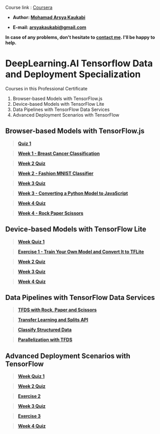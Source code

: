 Course link : [Coursera](https://www.coursera.org/specializations/tensorflow-data-and-deployment?utm_source=deeplearning-ai&utm_medium=institutions&utm_campaign=TF1)

- **Author: [Mohamad Arsya Kaukabi][29]**

- **E-mail: arsyakaukabi@gmail.com**

**In case of any problems, don't hesitate to [contact me][29]. I'll be happy to help.**

[29]:https://www.instagram.com/arsyakaukabi/

# DeepLearning.AI Tensorflow Data and Deployment Specialization 

Courses in this Professional Certificate
1. Browser-based Models with TensorFlow.js
2. Device-based Models with TensorFlow Lite
3. Data Pipelines with TensorFlow Data Services
4. Advanced Deployment Scenarios with TensorFlow


## Browser-based Models with TensorFlow.js ##

> [**Quiz 1**][1]

> [**Week 1 - Breast Cancer Classification**][2]

> [**Week 2 Quiz**][3]

> [**Week 2 - Fashion MNIST Classifier**][4]

> [**Week 3 Quiz**][5]

> [**Week 3 - Converting a Python Model to JavaScript**][6]

> [**Week 4 Quiz**][7]

> [**Week 4 - Rock Paper Scissors**][8]

[1]:/Mandatory%20Courses/DeepLearning.AI%20Tensorflow%20Data%20and%20Deployment%20Specialization/Browser-based%20Models%20with%20TensorFlow.js/Quiz-1-Coursera.png
[2]:https://github.com/Guyroscopic/Browser_Based_Models_with_Tensorflow.js_Tensorflow_Data_and_Deployment_Specialization/tree/main/Week%201
[3]:/Mandatory%20Courses/DeepLearning.AI%20Tensorflow%20Data%20and%20Deployment%20Specialization/Browser-based%20Models%20with%20TensorFlow.js/Week-2-Quiz-Coursera.png
[4]:https://github.com/Guyroscopic/Browser_Based_Models_with_Tensorflow.js_Tensorflow_Data_and_Deployment_Specialization/tree/main/Week%202
[5]:/Mandatory%20Courses/DeepLearning.AI%20Tensorflow%20Data%20and%20Deployment%20Specialization/Browser-based%20Models%20with%20TensorFlow.js/Week-3-Quiz-Coursera.png
[6]:https://github.com/prashant9316/Tensorflow-Data-and-Deployment-Specalization/tree/master/01_Course_Tensorflow-js/Week%203/Exercise
[7]:/Mandatory%20Courses/DeepLearning.AI%20Tensorflow%20Data%20and%20Deployment%20Specialization/Browser-based%20Models%20with%20TensorFlow.js/Week-4-Quiz-Coursera.png
[8]:https://github.com/prashant9316/Tensorflow-Data-and-Deployment-Specalization/tree/master/01_Course_Tensorflow-js/Week%204/Exercise


## Device-based Models with TensorFlow Lite ##

> [**Week Quiz 1**][9]

> [**Exercise 1 - Train Your Own Model and Convert It to TFLite**][10]

> [**Week 2 Quiz**][11]

> [**Week 3 Quiz**][12]

> [**Week 4 Quiz**][13]

[9]:/Mandatory%20Courses/DeepLearning.AI%20Tensorflow%20Data%20and%20Deployment%20Specialization/Device-based%20Models%20with%20TensorFlow%20Lite/Week-1-Quiz-Coursera.png
[10]:/Mandatory%20Courses/DeepLearning.AI%20Tensorflow%20Data%20and%20Deployment%20Specialization/Device-based%20Models%20with%20TensorFlow%20Lite/Exercise_1_TF_Lite_Question-FINAL.ipynb
[11]:/Mandatory%20Courses/DeepLearning.AI%20Tensorflow%20Data%20and%20Deployment%20Specialization/Device-based%20Models%20with%20TensorFlow%20Lite/Week-2-Quiz-Coursera.png
[12]:/Mandatory%20Courses/DeepLearning.AI%20Tensorflow%20Data%20and%20Deployment%20Specialization/Device-based%20Models%20with%20TensorFlow%20Lite/Week-3-Quiz-Coursera.png
[13]:/Mandatory%20Courses/DeepLearning.AI%20Tensorflow%20Data%20and%20Deployment%20Specialization/Device-based%20Models%20with%20TensorFlow%20Lite/Week-4-Quiz-Coursera.png



## Data Pipelines with TensorFlow Data Services ##

> [**TFDS with Rock, Paper and Scissors**][14]

> [**Transfer Learning and Splits API**][15]

> [**Classify Structured Data**][16]

> [**Parallelization with TFDS**][17]

[14]:/Mandatory%20Courses/DeepLearning.AI%20Tensorflow%20Data%20and%20Deployment%20Specialization/Data%20Pipelines%20with%20TensorFlow%20Data%20Services/TFDS-V2-Week1.ipynb
[15]:/Mandatory%20Courses/DeepLearning.AI%20Tensorflow%20Data%20and%20Deployment%20Specialization/Data%20Pipelines%20with%20TensorFlow%20Data%20Services/TFDS-V2-Week2.ipynb
[16]:/Mandatory%20Courses/DeepLearning.AI%20Tensorflow%20Data%20and%20Deployment%20Specialization/Data%20Pipelines%20with%20TensorFlow%20Data%20Services/TFDS-V2-Week3.ipynb
[17]:/Mandatory%20Courses/DeepLearning.AI%20Tensorflow%20Data%20and%20Deployment%20Specialization/Data%20Pipelines%20with%20TensorFlow%20Data%20Services/TFDS-V2-Week4.ipynb



## Advanced Deployment Scenarios with TensorFlow ##

> [**Week Quiz 1**][18]

> [**Week 2 Quiz**][19]

> [**Exercise 2**][20]

> [**Week 3 Quiz**][21]

> [**Exercise 3**][22]

> [**Week 4 Quiz**][23]

[18]:/Mandatory%20Courses/DeepLearning.AI%20Tensorflow%20Data%20and%20Deployment%20Specialization/Advanced%20Deployment%20Scenarios%20with%20TensorFlow/Week-1-Quiz-Coursera.png
[19]:/Mandatory%20Courses/DeepLearning.AI%20Tensorflow%20Data%20and%20Deployment%20Specialization/Advanced%20Deployment%20Scenarios%20with%20TensorFlow/Week-2-Quiz-Coursera.png
[20]: /Mandatory%20Courses/DeepLearning.AI%20Tensorflow%20Data%20and%20Deployment%20Specialization/Advanced%20Deployment%20Scenarios%20with%20TensorFlow/TF_Serving_Week_2_Exercise_Question.ipynb
[21]:/Mandatory%20Courses/DeepLearning.AI%20Tensorflow%20Data%20and%20Deployment%20Specialization/Advanced%20Deployment%20Scenarios%20with%20TensorFlow/Week-3-Quiz-Coursera.png
[22]: /Mandatory%20Courses/DeepLearning.AI%20Tensorflow%20Data%20and%20Deployment%20Specialization/Advanced%20Deployment%20Scenarios%20with%20TensorFlow/TF_Serving_Week_3_Exercise_Question.ipynb
[23]:/Mandatory%20Courses/DeepLearning.AI%20Tensorflow%20Data%20and%20Deployment%20Specialization/Advanced%20Deployment%20Scenarios%20with%20TensorFlow/Week-4-Quiz-Coursera.png

